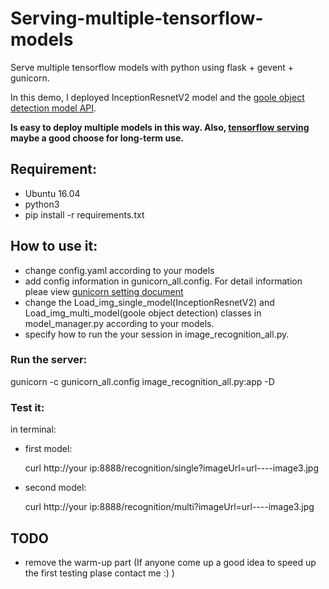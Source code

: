 # Serving-multiple-tensorflow-models
Serve multiple tensorflow models with python using flask + gevent + gunicorn.

In this demo, I deployed InceptionResnetV2 model and the [goole object detection model API](https://github.com/tensorflow/models/tree/master/research/object_detection).

**Is easy to deploy multiple models in this way. Also, [tensorflow serving](https://www.tensorflow.org/serving/) maybe a good choose for long-term use.**

## Requirement:
- Ubuntu 16.04
- python3
- pip install -r requirements.txt

## How to use it:
- change config.yaml according to your models
- add config information in gunicorn_all.config. For detail information pleae view [gunicorn setting document](http://docs.gunicorn.org/en/latest/settings.html)
- change the Load_img_single_model(InceptionResnetV2) and Load_img_multi_model(goole object detection) classes in model_manager.py according to your models.
- specify how to run the your session in image_recognition_all.py.

### Run the server:
gunicorn -c gunicorn_all.config image_recognition_all.py:app -D

### Test it:
in terminal:
- first model:

  curl http://your ip:8888/recognition/single?imageUrl=url----image3.jpg
- second model:

  curl http://your ip:8888/recognition/multi?imageUrl=url----image3.jpg

## TODO
- remove the warm-up part (If anyone come up a good idea to speed up the first testing plase contact me :) )
